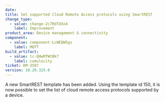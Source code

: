 ```yaml
---
date:
title: Set supported Cloud Remote Access protocols using SmartREST
change_type:
  - value: change-2c7RdTdXo4
    label: Improvement
product_area: Device management & connectivity
component:
  - value: component-LcWEQW5gs
    label: MQTT
build_artifact:
  - value: tc-QHwMfWtBk7
    label: cumulocity
ticket: DM-3507
version: 10.20.325.0
---
```

A new SmartREST template has been added. Using the template id 150, it is now possible to set the list of cloud remote access protocols supported by a device.
